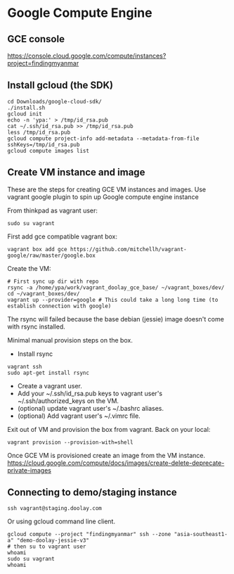 Google Compute Engine
=====================

## GCE console
https://console.cloud.google.com/compute/instances?project=findingmyanmar

## Install gcloud (the SDK)
```
cd Downloads/google-cloud-sdk/
./install.sh
gcloud init
echo -n 'ypa:' > /tmp/id_rsa.pub
cat ~/.ssh/id_rsa.pub >> /tmp/id_rsa.pub
less /tmp/id_rsa.pub
gcloud compute project-info add-metadata --metadata-from-file sshKeys=/tmp/id_rsa.pub
gcloud compute images list
```

## Create VM instance and image

These are the steps for creating GCE VM instances and images.
Use vagrant google plugin to spin up Google compute engine instance

From thinkpad as vagrant user:
```
sudo su vagrant
```

First add gce compatible vagrant box:
```
vagrant box add gce https://github.com/mitchellh/vagrant-google/raw/master/google.box
```

Create the VM:
```
# First sync up dir with repo
rsync -a /home/ypa/work/vagrant_doolay_gce_base/ ~/vagrant_boxes/dev/
cd ~/vagrant_boxes/dev/
vagrant up --provider=google # This could take a long long time (to establish connection with google)
```

The rsync will failed because the base debian (jessie) image doesn't come with rsync installed.

Minimal manual provision steps on the box.
- Install rsync
```
vagrant ssh
sudo apt-get install rsync
```
- Create a vagrant user.
- Add your ~/.ssh/id_rsa.pub keys to vagrant user's ~/.ssh/authorized_keys on the VM.
- (optional) update vagrant user's ~/.bashrc aliases.
- (optional) Add vagrant user's ~/.vimrc file.

Exit out of VM and provision the box from vagrant. Back on your local:
```
vagrant provision --provision-with=shell
```

Once GCE VM is provisioned create an image from the VM instance.
https://cloud.google.com/compute/docs/images/create-delete-deprecate-private-images

## Connecting to demo/staging instance

```
ssh vagrant@staging.doolay.com
```

Or using gcloud command line client.

```
gcloud compute --project "findingmyanmar" ssh --zone "asia-southeast1-a" "demo-doolay-jessie-v3"
# then su to vagrant user
whoami
sudo su vagrant
whoami
 ```
